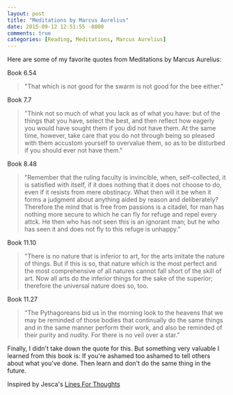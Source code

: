 ```yaml
---
layout: post
title: "Meditations by Marcus Aurelius"
date: 2015-09-12 12:51:55 -0800
comments: true
categories: [Reading, Meditations, Marcus Aurelius]
---
```


Here are some of my favorite quotes from Meditations by Marcus Aurelius:

Book 6.54
>"That which is not good for the swarm is not good for the bee either."

Book 7.7
>"Think not so much of what you lack as of what you have: but of the things that you have, select the best, and then reflect how eagerly you would have sought them if you did not have them. At the same time, however, take care that you do not through being so pleased with them accustom yourself to overvalue them, so as to be disturbed if you should ever not have them."

<!-- more -->

Book 8.48
>"Remember that the ruling faculty is invincible, when, self-collected, it is satisfied with itself, if it does nothing that it does not choose to do, even if it resists from mere obstinacy. What then will it be when it forms a judgment about anything aided by reason and deliberately? Therefore the mind that is free from passions is a citadel, for man has nothing more secure to which he can fly for refuge and repel every attck. He then who has not seen this is an ignorant man; but he who has seen it and does not fly to this refuge is unhappy."

Book 11.10
>"There is no nature that is inferior to art, for the arts imitate the nature of things. But if this is so, that nature which is the most perfect and the most comprehensive of all natures cannot fall short of the skill of art. Now all arts do the inferior things for the sake of the superior; therefore the universal nature does so, too.

Book 11.27
>"The Pythagoreans bid us in the morning look to the heavens that we may be reminded of those bodies that continually do the same things and in the same manner perform their work, and also be reminded of their purity and nudity. For there is no veil over a star."

Finally, I didn't take down the quote for this. But something very valuable I learned from this book is: If you're ashamed too ashamed to tell others about what you've done. Then learn and don't do the same thing in the future.

Inspired by Jesca's [Lines For Thoughts](https://linesforthoughts.wordpress.com/)